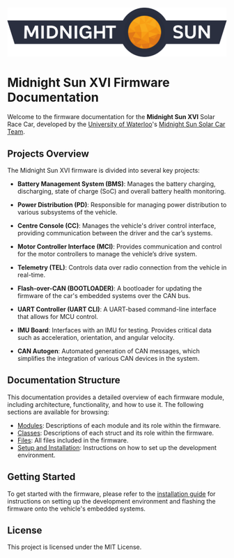![Midnight Sun Banner](banner.png)
# Midnight Sun XVI Firmware Documentation

Welcome to the firmware documentation for the **Midnight Sun XVI** Solar Race Car, developed by the [University of Waterloo](https://uwaterloo.ca/)'s [Midnight Sun Solar Car Team](http://www.uwmidsun.com/).

## Projects Overview

The Midnight Sun XVI firmware is divided into several key projects:

- **Battery Management System (BMS)**: Manages the battery charging, discharging, state of charge (SoC) and overall battery health monitoring.
  
- **Power Distribution (PD)**: Responsible for managing power distribution to various subsystems of the vehicle.

- **Centre Console (CC)**: Manages the vehicle's driver control interface, providing communication between the driver and the car’s systems.

- **Motor Controller Interface (MCI)**: Provides communication and control for the motor controllers to manage the vehicle’s drive system.

- **Telemetry (TEL)**: Controls data over radio connection from the vehicle in real-time.

- **Flash-over-CAN (BOOTLOADER)**: A bootloader for updating the firmware of the car's embedded systems over the CAN bus.

- **UART Controller (UART CLI)**: A UART-based command-line interface that allows for MCU control.

- **IMU Board**: Interfaces with an IMU for testing. Provides critical data such as acceleration, orientation, and angular velocity.

- **CAN Autogen**: Automated generation of CAN messages, which simplifies the integration of various CAN devices in the system.

## Documentation Structure

This documentation provides a detailed overview of each firmware module, including architecture, functionality, and how to use it. The following sections are available for browsing:

- [Modules](modules.html): Descriptions of each module and its role within the firmware.
- [Classes](annotated.html): Descriptions of each struct and its role within the firmware.
- [Files](files.html): All files included in the firmware.
- [Setup and Installation](https://uwmidsun.atlassian.net/wiki/spaces/Firmware/pages/60260353/Setup): Instructions on how to set up the development environment.

## Getting Started

To get started with the firmware, please refer to the [installation guide](https://uwmidsun.atlassian.net/wiki/spaces/Firmware/pages/60260353/Setup) for instructions on setting up the development environment and flashing the firmware onto the vehicle's embedded systems.

## License

This project is licensed under the MIT License.

